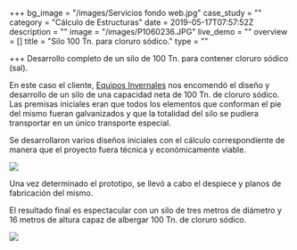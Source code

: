 +++
bg_image = "/images/Servicios fondo web.jpg"
case_study = ""
category = "Cálculo de Estructuras"
date = 2019-05-17T07:57:52Z
description = ""
image = "/images/P1060236.JPG"
live_demo = ""
overview = []
title = "Silo 100 Tn. para cloruro sódico."
type = ""

+++
Desarrollo completo de un silo de 100 Tn. para contener cloruro sódico (sal).

En este caso el cliente, [Equipos Invernales](https://equiposinvernales.es/web/ "EQUIN") nos encomendó el diseño y desarrollo de un silo de una capacidad neta de 100 Tn. de cloruro sódico. Las premisas iniciales eran que todos los elementos que conforman el pie del mismo fueran galvanizados y que la totalidad del silo se pudiera transportar en un único transporte especial.

Se desarrollaron varios diseños iniciales con el cálculo correspondiente de manera que el proyecto fuera técnica y económicamente viable.

![](/images/5.jpg)

Una vez determinado el prototipo, se llevó a cabo el despiece y planos de fabricación del mismo.

El resultado final es espectacular con un silo de tres metros de diámetro y 16 metros de altura capaz de albergar 100 Tn. de cloruro sódico.

![](/images/p1060280.JPG)